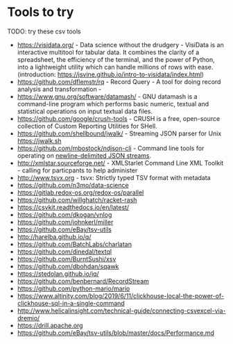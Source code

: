# Tools to try

TODO: try these csv tools

 * https://visidata.org/ - Data science without the drudgery - VisiData is an interactive multitool for tabular data. It combines the clarity of a spreadsheet, the efficiency of the terminal, and the power of Python, into a lightweight utility which can handle millions of rows with ease. (introduction: https://jsvine.github.io/intro-to-visidata/index.html)
 * https://github.com/dflemstr/rq - Record Query - A tool for doing record analysis and transformation - 
 * https://www.gnu.org/software/datamash/ - GNU datamash is a command-line program which performs basic numeric, textual and statistical operations on input textual data files.
 * https://github.com/google/crush-tools - CRUSH is a free, open-source collection of Custom Reporting Utilities for SHell.
 * https://github.com/shellbound/jwalk/ - Streaming JSON parser for Unix https://jwalk.sh
 * https://github.com/mbostock/ndjson-cli - Command line tools for operating on [newline-delimited JSON streams](http://ndjson.org/). 
 * http://xmlstar.sourceforge.net/ - XMLStarlet Command Line XML Toolkit  - calling for particpants to help administer
 * http://www.tsvx.org - tsvx: Strictly typed TSV format with metadata
 * https://github.com/n3mo/data-science
 * https://gitlab.redox-os.org/redox-os/parallel
 * https://github.com/willghatch/racket-rash
 * https://csvkit.readthedocs.io/en/latest/
 * https://github.com/dkogan/vnlog
 * https://github.com/johnkerl/miller
 * https://github.com/eBay/tsv-utils
 * http://harelba.github.io/q/
 * https://github.com/BatchLabs/charlatan
 * https://github.com/dinedal/textql
 * https://github.com/BurntSushi/xsv
 * https://github.com/dbohdan/sqawk
 * https://stedolan.github.io/jq/
 * https://github.com/benbernard/RecordStream
 * https://github.com/python-mario/mario
 * https://www.altinity.com/blog/2019/6/11/clickhouse-local-the-power-of-clickhouse-sql-in-a-single-command
 * http://www.helicalinsight.com/technical-guide/connecting-csvexcel-via-dremio/
 * https://drill.apache.org
 * https://github.com/eBay/tsv-utils/blob/master/docs/Performance.md
